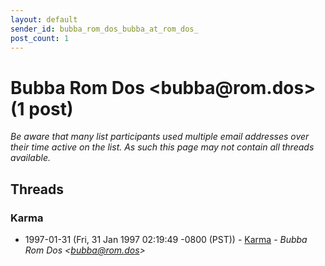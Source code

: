 ```yaml
---
layout: default
sender_id: bubba_rom_dos_bubba_at_rom_dos_
post_count: 1
---
```


# Bubba Rom Dos <bubba<span>@</span>rom.dos> (1 post)

_Be aware that many list participants used multiple email addresses over their time active on the list. As such this page may not contain all threads available._

## Threads

### Karma
+ 1997-01-31 (Fri, 31 Jan 1997 02:19:49 -0800 (PST)) - [Karma](/archive/1997/01/c002d0db57619ec23100461784f437237cf94fb388d7ef4a4a7ff653aca9fc05) - _Bubba Rom Dos \<bubba@rom.dos\>_

